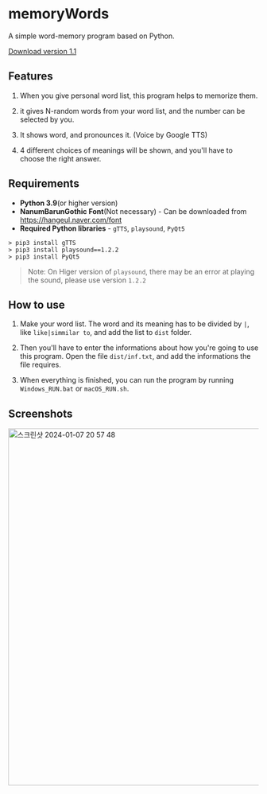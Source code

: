 # memoryWords

A simple word-memory program based on Python.

[Download version 1.1](https://github.com/jhhan128/memoryWords/raw/main/memoryWords.zip)

## Features
1. When you give personal word list, this program helps to memorize them.

2. it gives N-random words from your word list, and the number can be selected by you.

3. It shows word, and pronounces it. (Voice by Google TTS)

4. 4 different choices of meanings will be shown, and you'll have to choose the right answer.


## Requirements
- **Python 3.9**(or higher version)
- **NanumBarunGothic Font**(Not necessary) - Can be downloaded from https://hangeul.naver.com/font
- **Required Python libraries** - `gTTS`, `playsound`, `PyQt5`
```
> pip3 install gTTS
> pip3 install playsound==1.2.2
> pip3 install PyQt5
```
> Note: On Higer version of `playsound`, there may be an error at playing the sound, please use version `1.2.2`



## How to use
1. Make your word list. The word and its meaning has to be divided by `|`, like `like|simmilar to`, and add the list to `dist` folder.

2. Then you'll have to enter the informations about how you're going to use this program. Open the file `dist/inf.txt`, and add the informations the file requires.

3. When everything is finished, you can run the program by running `Windows_RUN.bat` or `macOS_RUN.sh`.



## Screenshots

<img width="718" alt="스크린샷 2024-01-07 20 57 48" src="https://github.com/jhhan128/memoryWords/assets/54146988/5b732ae9-7092-4679-927d-be59351af048">
